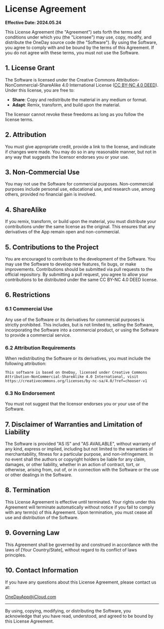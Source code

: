 # License Agreement

**Effective Date: 2024.05.24**

This License Agreement (the "Agreement") sets forth the terms and conditions under which you (the "Licensee") may use, copy, modify, and distribute the OneDay source code (the "Software"). By using the Software, you agree to comply with and be bound by the terms of this Agreement. If you do not agree with these terms, you must not use the Software.

## 1. License Grant
The Software is licensed under the Creative Commons Attribution-NonCommercial-ShareAlike 4.0 International License ([CC BY-NC 4.0 DEED](https://creativecommons.org/licenses/by-nc-sa/4.0/)). Under this license, you are free to:

- **Share**: Copy and redistribute the material in any medium or format.
- **Adapt**: Remix, transform, and build upon the material.

The licensor cannot revoke these freedoms as long as you follow the license terms.

## 2. Attribution
You must give appropriate credit, provide a link to the license, and indicate if changes were made. You may do so in any reasonable manner, but not in any way that suggests the licensor endorses you or your use.

## 3. Non-Commercial Use
You may not use the Software for commercial purposes. Non-commercial purposes include personal use, educational use, and research use, among others, provided no financial gain is involved.

## 4. ShareAlike
If you remix, transform, or build upon the material, you must distribute your contributions under the same license as the original. This ensures that any derivatives of the App remain open and non-commercial.

## 5. Contributions to the Project
You are encouraged to contribute to the development of the Software. You may use the Software to develop new features, fix bugs, or make improvements. Contributions should be submitted via pull requests to the official repository. By submitting a pull request, you agree to allow your contributions to be distributed under the same CC BY-NC 4.0 DEED license.

## 6. Restrictions
### 6.1 Commercial Use
Any use of the Software or its derivatives for commercial purposes is strictly prohibited. This includes, but is not limited to, selling the Software, incorporating the Software into a commercial product, or using the Software to provide a commercial service.

### 6.2 Attribution Requirements
When redistributing the Software or its derivatives, you must include the following attribution:

```
This software is based on OneDay, licensed under Creative Commons Attribution-NonCommercial-ShareAlike 4.0 International, visit https://creativecommons.org/licenses/by-nc-sa/4.0/?ref=chooser-v1
```

### 6.3 No Endorsement
You must not suggest that the licensor endorses you or your use of the Software.

## 7. Disclaimer of Warranties and Limitation of Liability
The Software is provided "AS IS" and "AS AVAILABLE", without warranty of any kind, express or implied, including but not limited to the warranties of merchantability, fitness for a particular purpose, and non-infringement. In no event shall the authors or copyright holders be liable for any claim, damages, or other liability, whether in an action of contract, tort, or otherwise, arising from, out of, or in connection with the Software or the use or other dealings in the Software.

## 8. Termination
This License Agreement is effective until terminated. Your rights under this Agreement will terminate automatically without notice if you fail to comply with any term(s) of this Agreement. Upon termination, you must cease all use and distribution of the Software.

## 9. Governing Law
This Agreement shall be governed by and construed in accordance with the laws of [Your Country/State], without regard to its conflict of laws principles.

## 10. Contact Information
If you have any questions about this License Agreement, please contact us at:

[OneDayApp@iCloud.com](mailto:OneDayApp@iCloud.com)

---

By using, copying, modifying, or distributing the Software, you acknowledge that you have read, understood, and agreed to be bound by this License Agreement.
